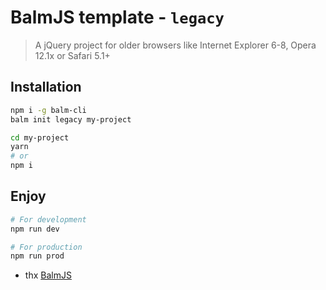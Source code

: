 # BalmJS template - `legacy`

> A jQuery project for older browsers like Internet Explorer 6-8, Opera 12.1x or Safari 5.1+

## Installation

```sh
npm i -g balm-cli
balm init legacy my-project

cd my-project
yarn
# or
npm i
```

## Enjoy

```sh
# For development
npm run dev

# For production
npm run prod
```

- thx [BalmJS](https://balmjs.com/)
